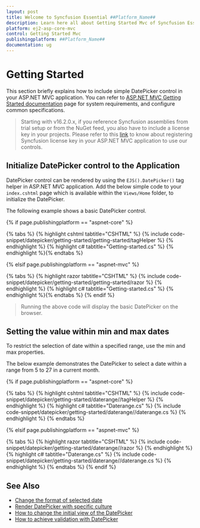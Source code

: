 ```yaml
---
layout: post
title: Welcome to Syncfusion Essential ##Platform_Name##
description: Learn here all about Getting Started Mvc of Syncfusion Essential ##Platform_Name## widgets based on HTML5 and jQuery.
platform: ej2-asp-core-mvc
control: Getting Started Mvc
publishingplatform: ##Platform_Name##
documentation: ug
---
```



# Getting Started

This section briefly explains how to include simple DatePicker control in your ASP.NET MVC application. You can refer to [ASP.NET MVC Getting Started documentation](../../getting-started/) page for system requirements, and configure common specifications.

> Starting with v16.2.0.x, if you reference Syncfusion assemblies from trial setup or from the NuGet feed, you also have to include a license key in your projects. Please refer to this [link](https://help.syncfusion.com/common/essential-studio/licensing/license-key#aspnet-mvc) to know about registering Syncfusion license key in your ASP.NET MVC application to use our controls.

## Initialize DatePicker control to the Application

DatePicker control can be rendered by using the `EJS().DatePicker()` tag helper in ASP.NET MVC application. Add the below simple code to your `index.cshtml` page which is available within the `Views/Home` folder, to initialize the DatePicker.

The following example shows a basic DatePicker control.

{% if page.publishingplatform == "aspnet-core" %}

{% tabs %}
{% highlight cshtml tabtitle="CSHTML" %}
{% include code-snippet/datepicker/getting-started/getting-started/tagHelper %}
{% endhighlight %}
{% highlight c# tabtitle="Getting-started.cs" %}
{% endhighlight %}{% endtabs %}

{% elsif page.publishingplatform == "aspnet-mvc" %}

{% tabs %}
{% highlight razor tabtitle="CSHTML" %}
{% include code-snippet/datepicker/getting-started/getting-started/razor %}
{% endhighlight %}
{% highlight c# tabtitle="Getting-started.cs" %}
{% endhighlight %}{% endtabs %}
{% endif %}



> Running the above code will display the basic DatePicker on the browser.

## Setting the value within min and max dates

To restrict the selection of date within a specified range, use the min and max properties.

The below example demonstrates the DatePicker to select a date within a range from 5 to 27 in a current month.

{% if page.publishingplatform == "aspnet-core" %}

{% tabs %}
{% highlight cshtml tabtitle="CSHTML" %}
{% include code-snippet/datepicker/getting-started/daterange//tagHelper %}
{% endhighlight %}
{% highlight c# tabtitle="Daterange.cs" %}
{% include code-snippet/datepicker/getting-started/daterange//daterange.cs %}
{% endhighlight %}
{% endtabs %}

{% elsif page.publishingplatform == "aspnet-mvc" %}

{% tabs %}
{% highlight razor tabtitle="CSHTML" %}
{% include code-snippet/datepicker/getting-started/daterange//razor %}
{% endhighlight %}
{% highlight c# tabtitle="Daterange.cs" %}
{% include code-snippet/datepicker/getting-started/daterange//daterange.cs %}
{% endhighlight %}
{% endtabs %}
{% endif %}



## See Also

* [Change the format of selected date](./date-format)
* [Render DatePicker with specific culture](./globalization)
* [How to change the initial view of the DatePicker](./view)
* [How to achieve validation with DatePicker](./how-to/client-side-validation)
